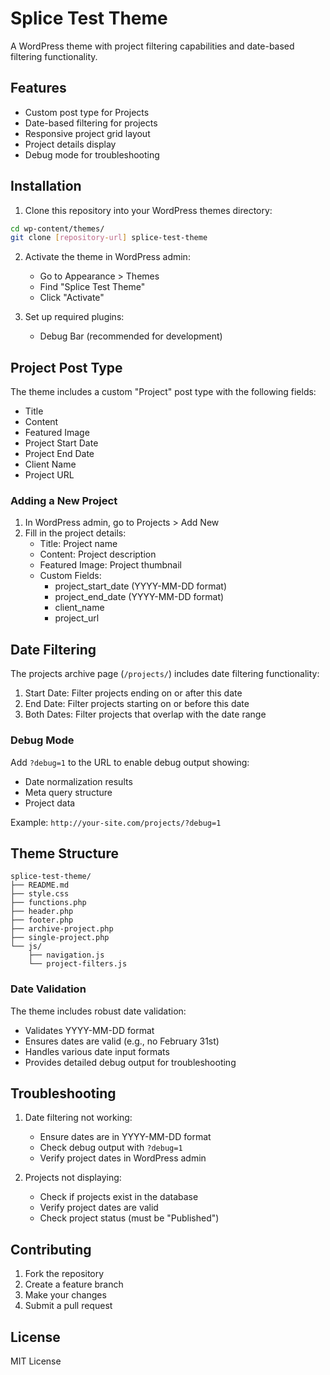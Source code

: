 # Splice Test Theme

A WordPress theme with project filtering capabilities and date-based filtering functionality.

## Features

- Custom post type for Projects
- Date-based filtering for projects
- Responsive project grid layout
- Project details display
- Debug mode for troubleshooting

## Installation

1. Clone this repository into your WordPress themes directory:
```bash
cd wp-content/themes/
git clone [repository-url] splice-test-theme
```

2. Activate the theme in WordPress admin:
   - Go to Appearance > Themes
   - Find "Splice Test Theme"
   - Click "Activate"

3. Set up required plugins:
   - Debug Bar (recommended for development)

## Project Post Type

The theme includes a custom "Project" post type with the following fields:
- Title
- Content
- Featured Image
- Project Start Date
- Project End Date
- Client Name
- Project URL

### Adding a New Project

1. In WordPress admin, go to Projects > Add New
2. Fill in the project details:
   - Title: Project name
   - Content: Project description
   - Featured Image: Project thumbnail
   - Custom Fields:
     - project_start_date (YYYY-MM-DD format)
     - project_end_date (YYYY-MM-DD format)
     - client_name
     - project_url

## Date Filtering

The projects archive page (`/projects/`) includes date filtering functionality:

1. Start Date: Filter projects ending on or after this date
2. End Date: Filter projects starting on or before this date
3. Both Dates: Filter projects that overlap with the date range

### Debug Mode

Add `?debug=1` to the URL to enable debug output showing:
- Date normalization results
- Meta query structure
- Project data

Example: `http://your-site.com/projects/?debug=1`

## Theme Structure

```
splice-test-theme/
├── README.md
├── style.css
├── functions.php
├── header.php
├── footer.php
├── archive-project.php
├── single-project.php
└── js/
    ├── navigation.js
    └── project-filters.js
```


### Date Validation

The theme includes robust date validation:
- Validates YYYY-MM-DD format
- Ensures dates are valid (e.g., no February 31st)
- Handles various date input formats
- Provides detailed debug output for troubleshooting

## Troubleshooting

1. Date filtering not working:
   - Ensure dates are in YYYY-MM-DD format
   - Check debug output with `?debug=1`
   - Verify project dates in WordPress admin

2. Projects not displaying:
   - Check if projects exist in the database
   - Verify project dates are valid
   - Check project status (must be "Published")

## Contributing

1. Fork the repository
2. Create a feature branch
3. Make your changes
4. Submit a pull request

## License

MIT License